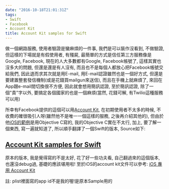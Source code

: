 ```yaml
---
date: "2016-10-18T21:01:31Z"
tags:
- Swift
- Facebook
- Account Kit
title: Account Kit samples for Swift
---
```


做一個網路服務, 使用者驗證是蠻麻煩的一件事, 我們是可以裝作沒看到, 不做驗證, 但這樣的下場就是有假使用者, 有殭屍, 最簡單的方式是信任第三方服務像是Google, Facebook,
現在的人大多數都有Google, Facebook帳號了, 這樣其實也沒多大的問題, 但還是還是有人沒有, 而且也不是每個人都放心把Facebook帳號交給我們, 因此退而求其次就是用E-mail,
用E-mail認證雖然也是一個好方式, 但還是要建置整套發信機制(或是花錢買mailgun來送信), 而且在手機上就麻煩了, 來回在App跟e-mail間切換很不方便,
因此就會想用簡訊認證, 至於簡訊認證, 除了一個"貴"字以外, 要搞定各個國家的也是一個麻煩(當然, 花錢可解, 有Twilio這種服務可以用)

所幸有Facebook提供的這個可以用[Account Kit](https://developers.facebook.com/docs/accountkit), 在初期使用者不太多的時候, 不收費的確很吸引人呀(雖然他不是唯一一個這樣的服務, 之後再介紹其他的),
但由於他[iOS的範例](https://github.com/fbsamples/account-kit-samples-for-ios)是用Objective C寫的, 我的Objective C實在不太行,
加上, 要了解一個東西, 寫一遍就知道了, 所以順手翻譯了一個Swift的版本, Source如下:

## [Account Kit samples for Swift](https://github.com/julianshen/account-kit-samples-for-swift) ##

原本的版本, 我是覺得寫的不是太好, 花了好一些功夫看, 自己翻過來的這個版本, 也還沒debug過, 基礎的應該堪用啦! 至於iOS的account kit文件可以參考: [iOS 專用 Account Kit](https://developers.facebook.com/docs/accountkit/ios)

註: plist裡面寫的app id不是我的喔!是原本Sample用的